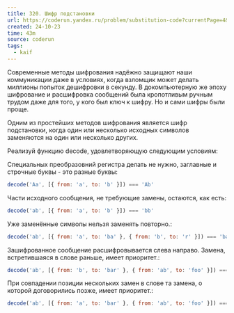 ```yaml
---
title: 320. Шифр подстановки
url: https://coderun.yandex.ru/problem/substitution-code?currentPage=4&pageSize=10&tag=first_2023_frontend&rowNumber=38
created: 24-10-23
time: 43m
source: coderun
tags:
  - kaif
---
```

Современные методы шифрования надёжно защищают наши коммуникации даже в условиях, когда взломщик может делать миллионы попыток дешифровки в секунду. В докомпьютерную же эпоху шифрование и расшифровка сообщений была кропотливым ручным трудом даже для того, у кого был ключ к шифру. Но и сами шифры были проще.

Одним из простейших методов шифрования является шифр подстановки, когда один или несколько исходных символов заменяются на один или несколько других.

Реализуй функцию decode, удовлетворяющую следующим условиям:

Специальных преобразовний регистра делать не нужно, заглавные и строчные буквы - это разные буквы:
```js
decode('Aa', [{ from: 'a', to: 'b' }]) === 'Ab'
```

Части исходного сообщения, не требующие замены, остаются, как есть:
```js
decode('ab', [{ from: 'a', to: 'b' }]) === 'bb'
```

Уже заменённые символы нельзя заменять повторно.:
```js
decode('ab', [{ from: 'a', to: 'ba' }, { from: 'b', to: 'r' }]) === 'bar'
```

Зашифрованное сообщение расшифровывается слева направо. Замена, встретившаяся в слове раньше, имеет приоритет.:
```js
decode('ab', [{ from: 'b', to: 'bar' }, { from: 'ab', to: 'foo' }]) === 'foo'
```

При совпадении позиции нескольких замен в слове та замена, о которой договорились позже, имеет приоритет.:
```js
decode('ab', [{ from: 'a', to: 'bar' }, { from: 'ab', to: 'foo' }]) === 'foo'
```
